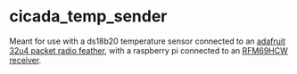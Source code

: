 # cicada_temp_sender

Meant for use with a ds18b20 temperature sensor connected to an [adafruit 32u4 packet radio feather](https://www.adafruit.com/product/3077), with a raspberry pi connected to an [RFM69HCW receiver](https://www.adafruit.com/product/3071).
